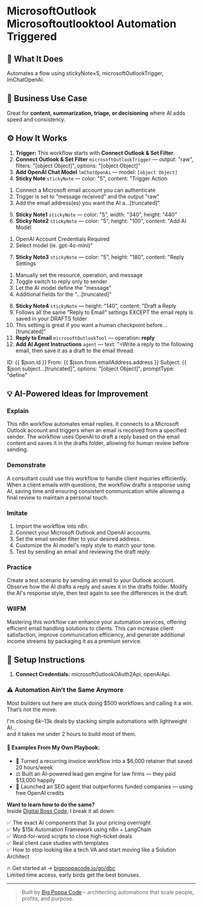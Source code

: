 # MicrosoftOutlook Microsoftoutlooktool Automation Triggered
  ## 🚀 What It Does
  Automates a flow using stickyNote×5, microsoftOutlookTrigger, lmChatOpenAi.
  
  ## 💼 Business Use Case
  Great for **content, summarization, triage, or decisioning** where AI adds speed and consistency.
  
  ## ⚙️ How It Works
  1. **Trigger:** This workflow starts with **Connect Outlook & Set Filter**.
  2. **Connect Outlook & Set Filter** `microsoftOutlookTrigger` — output: "raw", filters: "[object Object]", options: "[object Object]"
3. **Add OpenAI Chat Model** `lmChatOpenAi` — model: `[object Object]`
4. **Sticky Note** `stickyNote` — color: "5", content: "Trigger Action
1) Connect a Microsoft email account you can authenticate
2) Trigger is set to "message received" and the output "raw"
3) Add the email address(es) you want the AI a…[truncated]"
5. **Sticky Note1** `stickyNote` — color: "5", width: "340", height: "440"
6. **Sticky Note2** `stickyNote` — color: "5", height: "100", content: "Add AI Model
1) OpenAI Account Credentials Required
2) Select model (ie. gpt-4o-mini)"
7. **Sticky Note3** `stickyNote` — color: "5", height: "180", content: "Reply Settings
1) Manually set the resource, operation, and message
2) Toggle switch to reply only to sender
3) Let the AI model define the "message"
4) Additional fields for the "…[truncated]"
8. **Sticky Note4** `stickyNote` — height: "140", content: "Draft a Reply
1. Follows all the same "Reply to Email" settings EXCEPT the email reply is saved in your DRAFTS folder
2. This setting is great if you want a human checkpoint before…[truncated]"
9. **Reply to Email** `microsoftOutlookTool` — operation: **reply**
10. **Add AI Agent Instructions** `agent` — text: "=Write a reply to the following email, then save it as a draft to the email thread:
<email>
ID: {{ $json.id }}
From: {{ $json.from.emailAddress.address }}
Subject: {{ $json.subject…[truncated]", options: "[object Object]", promptType: "define"
  
  ## 💡 AI-Powered Ideas for Improvement
  ### Explain
This n8n workflow automates email replies. It connects to a Microsoft Outlook account and triggers when an email is received from a specified sender. The workflow uses OpenAI to draft a reply based on the email content and saves it in the drafts folder, allowing for human review before sending.

### Demonstrate
A consultant could use this workflow to handle client inquiries efficiently. When a client emails with questions, the workflow drafts a response using AI, saving time and ensuring consistent communication while allowing a final review to maintain a personal touch.

### Imitate
1. Import the workflow into n8n.
2. Connect your Microsoft Outlook and OpenAI accounts.
3. Set the email sender filter to your desired address.
4. Customize the AI model's reply style to match your tone.
5. Test by sending an email and reviewing the draft reply.

### Practice
Create a test scenario by sending an email to your Outlook account. Observe how the AI drafts a reply and saves it in the drafts folder. Modify the AI's response style, then test again to see the differences in the draft.

### WIIFM
Mastering this workflow can enhance your automation services, offering efficient email handling solutions to clients. This can increase client satisfaction, improve communication efficiency, and generate additional income streams by packaging it as a premium service.
  
  ## 🔧 Setup Instructions
  1. **Connect Credentials:** microsoftOutlookOAuth2Api, openAiApi.
  
### ⚠️ Automation Ain’t the Same Anymore

Most builders out here are stuck doing $500 workflows and calling it a win.  
That’s not the move.  

I'm closing $6k–$13k deals by stacking simple automations with lightweight AI...  
and it takes me under 2 hours to build most of them.

#### 🧠 Examples From My Own Playbook:
- 🔁 Turned a recurring invoice workflow into a $6,000 retainer that saved 20 hours/week  
- ⚖️ Built an AI-powered lead gen engine for law firms — they paid $13,000 happily  
- 🚀 Launched an SEO agent that outperforms funded companies — using free OpenAI credits  

**Want to learn how to do the same?**  
Inside [Digital Boss Code](https://bigpoppacode.io/go/dbc), I break it all down:

✅ The exact AI components that 3x your pricing overnight  
✅ My $15k Automation Framework using n8n + LangChain  
✅ Word-for-word scripts to close high-ticket deals  
✅ Real client case studies with templates  
✅ How to stop looking like a tech VA and start moving like a Solution Architect  

🔥 Get started at → [bigpoppacode.io/go/dbc](https://bigpoppacode.io/go/dbc)  
Limited time access, early birds get the best bonuses.

---
> Built by [Big Poppa Code](https://bigpoppacode.io) – architecting automations that scale people, profits, and purpose.
  